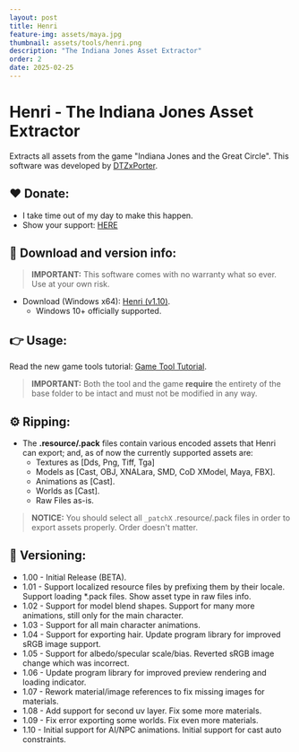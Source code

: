 ```yaml
---
layout: post
title: Henri
feature-img: assets/maya.jpg
thumbnail: assets/tools/henri.png
description: "The Indiana Jones Asset Extractor"
order: 2
date: 2025-02-25
---
```


# Henri - The Indiana Jones Asset Extractor
Extracts all assets from the game "Indiana Jones and the Great Circle". This software was developed by [DTZxPorter](https://twitter.com/dtzxporter).

## ❤️ Donate:
- I take time out of my day to make this happen.
- Show your support: [HERE](https://dtzxporter.com/donate)

## 💾 Download and version info:

> **IMPORTANT:** This software comes with no warranty what so ever. Use at your own risk.

- Download (Windows x64): [Henri (v1.10)](https://mega.nz/file/4FwSFLjC#GjSi5d72E2R8V6nF18DlX700NAR9oNxCaKrYZ1sip0g).
  - Windows 10+ officially supported.

## 👉 Usage:
Read the new game tools tutorial: [Game Tool Tutorial](https://dtzxporter.com/game-tools-tutorial).

> **IMPORTANT:** Both the tool and the game **require** the entirety of the base folder to be intact and must not be modified in any way.

## ⚙️ Ripping:
- The **.resource/.pack** files contain various encoded assets that Henri can export; and, as of now the currently supported assets are:
  - Textures as [Dds, Png, Tiff, Tga]
  - Models as [Cast, OBJ, XNALara, SMD, CoD XModel, Maya, FBX].
  - Animations as [Cast].
  - Worlds as [Cast].
  - Raw Files as-is.

> **NOTICE:** You should select all `_patchX` .resource/.pack files in order to export assets properly. Order doesn't matter.

## 📌 Versioning:
- 1.00 - Initial Release (BETA).
- 1.01 - Support localized resource files by prefixing them by their locale. Support loading *.pack files. Show asset type in raw files info.
- 1.02 - Support for model blend shapes. Support for many more animations, still only for the main character.
- 1.03 - Support for all main character animations.
- 1.04 - Support for exporting hair. Update program library for improved sRGB image support.
- 1.05 - Support for albedo/specular scale/bias. Reverted sRGB image change which was incorrect.
- 1.06 - Update program library for improved preview rendering and loading indicator.
- 1.07 - Rework material/image references to fix missing images for materials.
- 1.08 - Add support for second uv layer. Fix some more materials.
- 1.09 - Fix error exporting some worlds. Fix even more materials.
- 1.10 - Initial support for AI/NPC animations. Initial support for cast auto constraints.